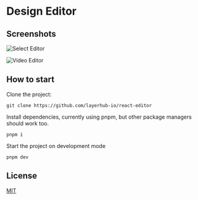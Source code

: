# Design Editor



## Screenshots


![Select Editor](https://i.ibb.co/y0L2C4c/select-editor.png)

![Video Editor](https://i.ibb.co/TTgdsk2/video-editor.png)

## How to start

Clone the project:

```
git clone https://github.com/layerhub-io/react-editor
```

Install dependencies, currently using pnpm, but other package managers should work too.

```
pnpm i
```

Start the project on development mode

```
pnpm dev
```



## License

[MIT](LICENSE)
